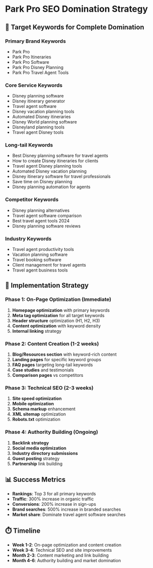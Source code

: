 # Park Pro SEO Domination Strategy

## 🎯 Target Keywords for Complete Domination

### **Primary Brand Keywords**
- Park Pro
- Park Pro Itineraries
- Park Pro Software
- Park Pro Disney Planning
- Park Pro Travel Agent Tools

### **Core Service Keywords**
- Disney planning software
- Disney itinerary generator
- Travel agent software
- Disney vacation planning tools
- Automated Disney itineraries
- Disney World planning software
- Disneyland planning tools
- Travel agent Disney tools

### **Long-tail Keywords**
- Best Disney planning software for travel agents
- How to create Disney itineraries for clients
- Travel agent Disney planning tools
- Automated Disney vacation planning
- Disney itinerary software for travel professionals
- Save time on Disney planning
- Disney planning automation for agents

### **Competitor Keywords**
- Disney planning alternatives
- Travel agent software comparison
- Best travel agent tools 2024
- Disney planning software reviews

### **Industry Keywords**
- Travel agent productivity tools
- Vacation planning software
- Travel booking software
- Client management for travel agents
- Travel agent business tools

## 🚀 Implementation Strategy

### **Phase 1: On-Page Optimization (Immediate)**
1. **Homepage optimization** with primary keywords
2. **Meta tag optimization** for all target keywords
3. **Header structure** optimization (H1, H2, H3)
4. **Content optimization** with keyword density
5. **Internal linking** strategy

### **Phase 2: Content Creation (1-2 weeks)**
1. **Blog/Resources section** with keyword-rich content
2. **Landing pages** for specific keyword groups
3. **FAQ pages** targeting long-tail keywords
4. **Case studies** and testimonials
5. **Comparison pages** vs competitors

### **Phase 3: Technical SEO (2-3 weeks)**
1. **Site speed optimization**
2. **Mobile optimization**
3. **Schema markup** enhancement
4. **XML sitemap** optimization
5. **Robots.txt** optimization

### **Phase 4: Authority Building (Ongoing)**
1. **Backlink strategy**
2. **Social media optimization**
3. **Industry directory submissions**
4. **Guest posting** strategy
5. **Partnership** link building

## 📊 Success Metrics
- **Rankings**: Top 3 for all primary keywords
- **Traffic**: 300% increase in organic traffic
- **Conversions**: 200% increase in sign-ups
- **Brand searches**: 500% increase in branded searches
- **Market share**: Dominate travel agent software searches

## ⏱️ Timeline
- **Week 1-2**: On-page optimization and content creation
- **Week 3-4**: Technical SEO and site improvements
- **Month 2-3**: Content marketing and link building
- **Month 4-6**: Authority building and market domination
